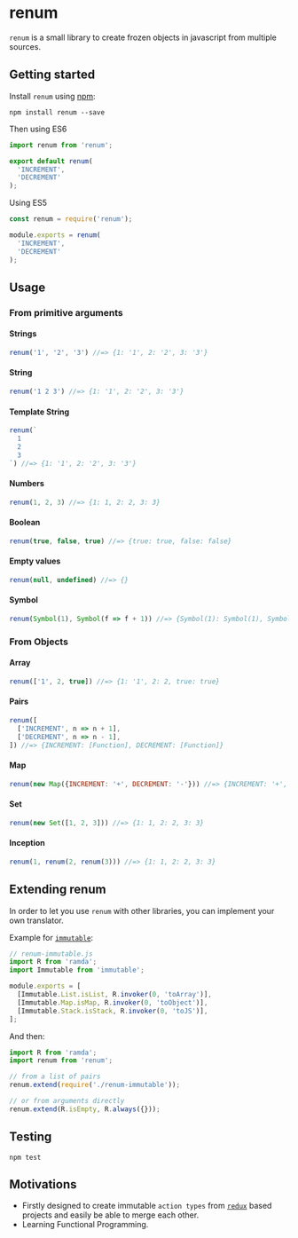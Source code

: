 # renum

`renum` is a small library to create frozen objects in javascript from multiple sources.

## Getting started

Install `renum` using [npm](https://www.npmjs.org/):

```shell
npm install renum --save
```

Then using ES6

```js
import renum from 'renum';

export default renum(
  'INCREMENT',
  'DECREMENT'
);
```

Using ES5

```js
const renum = require('renum');

module.exports = renum(
  'INCREMENT',
  'DECREMENT'
);
```

## Usage

### From primitive arguments

#### Strings

```js
renum('1', '2', '3') //=> {1: '1', 2: '2', 3: '3'}
```

#### String
```js
renum('1 2 3') //=> {1: '1', 2: '2', 3: '3'}
```

#### Template String
```js
renum(`
  1
  2
  3
`) //=> {1: '1', 2: '2', 3: '3'}
```

#### Numbers
```js
renum(1, 2, 3) //=> {1: 1, 2: 2, 3: 3}
```

#### Boolean
```js
renum(true, false, true) //=> {true: true, false: false}
```

#### Empty values
```js
renum(null, undefined) //=> {}
```

#### Symbol
```js
renum(Symbol(1), Symbol(f => f + 1)) //=> {Symbol(1): Symbol(1), Symbol(f => f + 1): 'Symbol(f => f + 1)'}
```

### From Objects

#### Array

```js
renum(['1', 2, true]) //=> {1: '1', 2: 2, true: true}
```

#### Pairs

```js
renum([
  ['INCREMENT', n => n + 1],
  ['DECREMENT', n => n - 1],
]) //=> {INCREMENT: [Function], DECREMENT: [Function]}
```

#### Map

```js
renum(new Map({INCREMENT: '+', DECREMENT: '-'})) //=> {INCREMENT: '+', DECREMENT: '-'}
```

#### Set

```js
renum(new Set([1, 2, 3])) //=> {1: 1, 2: 2, 3: 3}
```

#### Inception

```js
renum(1, renum(2, renum(3))) //=> {1: 1, 2: 2, 3: 3}
```

## Extending renum

In order to let you use `renum` with other libraries, you can implement your own translator.

Example for [`immutable`](https://www.npmjs.com/package/immutable):

```js
// renum-immutable.js
import R from 'ramda';
import Immutable from 'immutable';

module.exports = [
  [Immutable.List.isList, R.invoker(0, 'toArray')],
  [Immutable.Map.isMap, R.invoker(0, 'toObject')],
  [Immutable.Stack.isStack, R.invoker(0, 'toJS')],
];
```

And then:

```js
import R from 'ramda';
import renum from 'renum';

// from a list of pairs
renum.extend(require('./renum-immutable'));

// or from arguments directly
renum.extend(R.isEmpty, R.always({}));
```

## Testing

```shell
npm test
```

## Motivations

 * Firstly designed to create immutable `action types` from [`redux`](https://www.npmjs.com/package/redux) based projects and easily be able to merge each other.
 * Learning Functional Programming.
